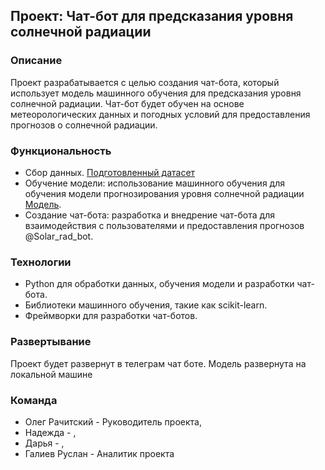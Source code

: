 ## Проект: Чат-бот для предсказания уровня солнечной радиации

### Описание
Проект разрабатывается с целью создания чат-бота, который использует модель машинного обучения для предсказания уровня солнечной радиации. Чат-бот будет обучен на основе метеорологических данных и погодных условий для предоставления прогнозов о солнечной радиации.

### Функциональность
- Сбор данных. [Подготовленный датасет](https://github.com/Rusl23/Dataton/blob/master/SolarPrediction.csv)
- Обучение модели: использование машинного обучения для обучения модели прогнозирования уровня солнечной радиации [Модель](https://github.com/Rusl23/Dataton/blob/master/model_catboostregr.ipynb).
- Создание чат-бота: разработка и внедрение чат-бота для взаимодействия с пользователями и предоставления прогнозов @Solar_rad_bot.

### Технологии
- Python для обработки данных, обучения модели и разработки чат-бота.
- Библиотеки машинного обучения, такие как scikit-learn.
- Фреймворки для разработки чат-ботов.

### Развертывание
Проект будет развернут в телеграм чат боте. Модель развернута на локальной машине

### Команда
- Олег Рачитский - Руководитель проекта, 
- Надежда - , 
- Дарья - , 
- Галиев Руслан - Аналитик проекта 
